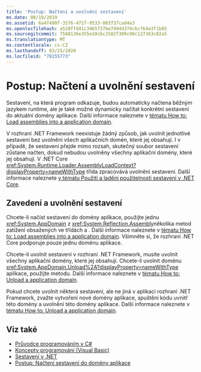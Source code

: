 ```yaml
---
title: 'Postup: Načtení a uvolnění sestavení'
ms.date: 08/19/2019
ms.assetid: 6a4f490f-3576-471f-9533-003737cad4a3
ms.openlocfilehash: a520ffd41c3465737be7494d374cbcf64e3f1b85
ms.sourcegitcommit: 7588136e355e10cbc2582f389c90c127363c02a5
ms.translationtype: MT
ms.contentlocale: cs-CZ
ms.lasthandoff: 03/15/2020
ms.locfileid: "78155773"
---
```

# <a name="how-to-load-and-unload-assemblies"></a>Postup: Načtení a uvolnění sestavení
Sestavení, na která program odkazuje, budou automaticky načtena běžným jazykem runtime, ale je také možné dynamicky načítat konkrétní sestavení do aktuální domény aplikace. Další informace naleznete v [tématu How to: Load assemblies into a application domain](../../framework/app-domains/how-to-load-assemblies-into-an-application-domain.md).

V rozhraní .NET Framework neexistuje žádný způsob, jak uvolnit jednotlivé sestavení bez uvolnění všech aplikačních domén, které jej obsahují. I v případě, že sestavení přejde mimo rozsah, skutečný soubor sestavení zůstane načten, dokud nebudou uvolněny všechny aplikační domény, které jej obsahují. V .NET Core <xref:System.Runtime.Loader.AssemblyLoadContext?displayProperty=nameWithType> třída zpracovává uvolnění sestavení. Další informace naleznete [v tématu Použití a ladění použitelnosti sestavení v .NET Core](unloadability.md).

## <a name="load-and-unload-assemblies"></a>Zavedení a uvolnění sestavení

Chcete-li načíst sestavení do domény aplikace, použijte jednu <xref:System.AppDomain> z <xref:System.Reflection.Assembly>několika metod zatížení obsažených ve třídách a . Další informace naleznete v [tématu How to: Load assemblies into a application domain](../../framework/app-domains/how-to-load-assemblies-into-an-application-domain.md). Všimněte si, že rozhraní .NET Core podporuje pouze jednu doménu aplikace.

Chcete-li uvolnit sestavení v rozhraní .NET Framework, musíte uvolnit všechny aplikační domény, které jej obsahují. Chcete-li uvolnit doménu <xref:System.AppDomain.Unload%2A?displayProperty=nameWithType> aplikace, použijte metodu. Další informace naleznete v [tématu How to: Unload a application domain](../../framework/app-domains/how-to-unload-an-application-domain.md).

Pokud chcete uvolnit některá sestavení, ale ne jiná v aplikaci rozhraní .NET Framework, zvažte vytvoření nové domény aplikace, spuštění kódu uvnitř této domény a uvolnění této domény aplikace. Další informace naleznete v [tématu How to: Unload a application domain](../../framework/app-domains/how-to-unload-an-application-domain.md).  

## <a name="see-also"></a>Viz také

- [Průvodce programováním v C#](../../csharp/programming-guide/index.md)
- [Koncepty programování (Visual Basic)](../../visual-basic/programming-guide/concepts/index.md)
- [Sestavení v .NET](index.md)
- [Postup: Načtení sestavení do domény aplikace](../../framework/app-domains/how-to-load-assemblies-into-an-application-domain.md)
